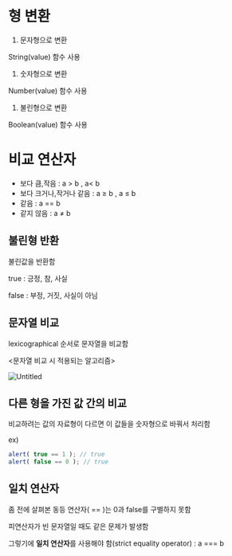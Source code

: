 # 형 변환

1. 문자형으로 변환

String(value)  함수 사용

1. 숫자형으로 변환

Number(value) 함수 사용

1. 불린형으로 변환

Boolean(value)  함수 사용

# 비교 연산자

- 보다 큼,작음 : a > b , a< b
- 보다 크거나,작거나 같음 : a ≥ b , a ≤ b
- 같음 : a == b
- 같지 않음 : a ≠ b

## 불린형 반환

불린값을 반환함

true : 긍정, 참, 사실

false : 부정, 거짓, 사실이 아님

## 문자열 비교

lexicographical 순서로 문자열을 비교함

<문자열 비교 시 적용되는 알고리즘>

![Untitled](https://s3-us-west-2.amazonaws.com/secure.notion-static.com/27ba0647-2636-4e2f-84cf-a965dbb5a583/Untitled.png)

## 다른 형을 가진 값 간의 비교

비교하려는 값의 자료형이 다르면 이 값들을 숫자형으로 바꿔서 처리함

ex) 

```jsx
alert( true == 1 ); // true
alert( false == 0 ); // true
```

## 일치 연산자

좀 전에 살펴본 동등 연산자( == )는 0과 false를 구별하지 못함

피연산자가 빈 문자열일 때도 같은 문제가 발생함

그렇기에 **일치 연산자**를 사용해야 함(strict equality operator) : a === b
